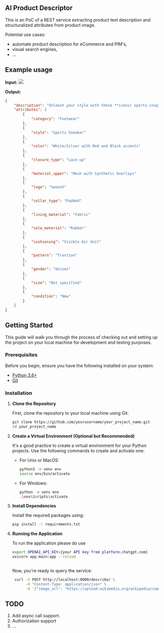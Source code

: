 ## AI Product Descriptor

This is an PoC of a REST service extracting product text description and structuralized attributes from product image. 

Potential use cases:
- automate product description for eCommerce and PIM's,
- visual search engines,
- ...

## Example usage

**Input:**
<img src="https://upload.wikimedia.org/wikipedia/commons/4/49/Sports_shoes.jpg" />

**Output:**

```json
{
    "description": "Unleash your style with these **iconic sports-inspired sneakers**. Crafted for comfort and designed for an active lifestyle, these sneakers feature a sleek, **low-top silhouette** with a durable **white and silver mesh upper with synthetic overlays** for breathability and support. Accented by **signature swoosh logos** in a contrasting black, this pair adds an edgy pop to your outfits. Secure your fit with **black laces** atop a classic lace-up closure. A padded **red collar** provides extra ankle support, while the soft fabric lining ensures a comfortable in-shoe feel. Built to last, the **rubber outsole with a traction pattern** enhances grip, and a visible **air cushioning unit** in the heel absorbs impact. These sneakers are a perfect blend of style, performance, and comfort, making them suitable for both athletic activities and casual wear.",
    "attributes": [
        {
            "category": "Footwear"
        },
        {
            "style": "Sports Sneaker"
        },
        {
            "color": "White/Silver with Red and Black accents"
        },
        {
            "closure_type": "Lace-up"
        },
        {
            "material_upper": "Mesh with Synthetic Overlays"
        },
        {
            "logo": "Swoosh"
        },
        {
            "collar_type": "Padded"
        },
        {
            "lining_material": "Fabric"
        },
        {
            "sole_material": "Rubber"
        },
        {
            "cushioning": "Visible Air Unit"
        },
        {
            "pattern": "Traction"
        },
        {
            "gender": "Unisex"
        },
        {
            "size": "Not specified"
        },
        {
            "condition": "New"
        }
    ]
}
```


## Getting Started

This guide will walk you through the process of checking out and setting up the project on your local machine for development and testing purposes.

### Prerequisites

Before you begin, ensure you have the following installed on your system:

- [Python 3.6+](https://www.python.org/downloads/)
- [Git](https://git-scm.com/downloads)

### Installation

1. **Clone the Repository**

   First, clone the repository to your local machine using Git:

   ```bash
   git clone https://github.com/yourusername/your_project_name.git
   cd your_project_name

2. **Create a Virtual Environment (Optional but Recommended)**

   It's a good practice to create a virtual environment for your Python projects. Use the following commands to create and activate one:

   - For Unix or MacOS:

     ```bash
     python3 -m venv env
     source env/bin/activate
     ```

   - For Windows:

     ```bash
     python -m venv env
     .\env\Scripts\activate
     ```

3. **Install Dependencies**

   Install the required packages using:

   ```bash
   pip install -r requirements.txt
   ```

4. **Running the Application**

   To run the application please do use

   ```bash
   export OPENAI_API_KEY={your API key from platform.chatgpt.com}
   uvicorn app.main:app --reload
  
   ```

    Now, you're ready to query the service:


   ```bash
    curl -X POST http://localhost:8000/describe/ \
         -H "Content-Type: application/json" \
         -d '{"image_url": "https://upload.wikimedia.org/wikipedia/commons/4/49/Sports_shoes.jpg"}'
   ```

## TODO

1. Add async call support.
2. Authorization support
3. ...
